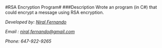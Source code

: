 #RSA Encryption Program#
###Description
Wrote an program (in C#) that could encrypt a message using RSA encryption. 


_Developed by: [Niral Fernando](http://www.eng.uwaterloo.ca/~mn2ferna/)_

_Email : <niral.fernando@gmail.com>_

_Phone: 647-922-9265_